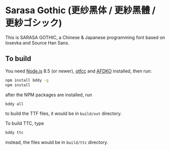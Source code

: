 # Sarasa Gothic (更纱黑体 / 更紗黑體 / 更紗ゴシック)

This is SARASA GOTHIC, a Chinese & Japanese programming font based on Iosevka and Source Han Sans.

## To build

You need [Node.js](https://nodejs.org/en/) 8.5 (or newer), [otfcc](https://github.com/caryll/otfcc) and [AFDKO](http://www.adobe.com/devnet/opentype/afdko.html) installed, then run:

```bash
npm install bddy -g
npm install
```

after the NPM packages are installed, run

```bash
bddy all
```

to build the TTF files, it would be in `build/out` directory.

To build TTC, type

```bash
bddy ttc
```

instead, the files would be in `build/ttc` directory.

